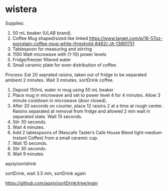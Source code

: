 # wistera

Supplies: 
1. 50 mL beaker (ULAB brand).
2. Coffee Mug shaped/sized like linked
https://www.target.com/p/16-57oz-porcelain-coffee-mug-white-threshold-8482/-/A-13891751
3. Tablespoon for measuring and stirring
4. 1100 Watt microwave with (1-10) power levels
5. Fridge/freezer filtered water
6. Small ceramic plate for even distribution of coffee. 

Process:
Eat 20 seprated raisins, taken out of fridge to be separated ambient 2 minutes. Wait 3 minutes. sortDrink coffee. 

1. Deposit 150mL water in mug using 50 mL beaker
2. Place mug in microwave and set to power level 4 for 4 minutes. Allow 3 minute cooldown in microwave (door closed).
3. After 20 seconds on counter, place 12 raisins 2 at a time at rough center. Raisins separated at removal from fridge and allowed 2 min wait in separated state. Wait 15 seconds.
4. Stir 30 seconds.
5. Wait 4 minutes.
6. Add 2 tablespoons of (Nescafe Taster’s Cafe House Blend light-medium Instant Coffee) from a small ceramic cup.
7. Wait 15 seconds.
8. Stir 30 seconds.
9. Wait 9 minutes

aqxiy/sortdrink

sortDrink, wait 3.5 min, sortDrink again

https://github.com/aqxiy/sortDrink/tree/main
